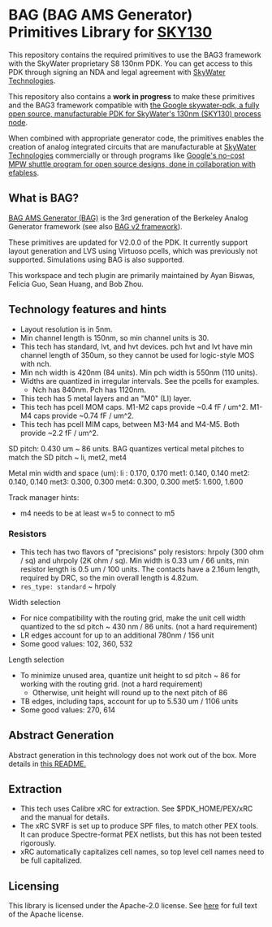# BAG (BAG AMS Generator) Primitives Library for [SKY130](https://github.com/google/skywater-pdk)

This repository contains the required primitives to use the BAG3 framework with the SkyWater proprietary S8 130nm PDK. You can get access to this PDK through
signing an NDA and legal agreement with
[SkyWater Technologies](https://www.skywatertechnology.com/).

This repository also contains a **work in progress** to make these primitives
and the BAG3 framework compatible with
[the Google skywater-pdk, a fully open source, manufacturable PDK for SkyWater's 130nm (SKY130) process node](https://github.com/google/skywater-pdk).

When combined with appropriate generator code, the primitives enables the
creation of analog integrated circuits that are manufacturable at
[SkyWater Technologies](https://www.skywatertechnology.com/) commercially or
through programs like
[Google's no-cost MPW shuttle program for open source designs, done in collaboration with efabless](https://efabless.com/open_shuttle_program).

## What is BAG?

[BAG AMS Generator (BAG)](https://github.com/ucb-art/bag) is the 3rd generation
of the Berkeley Analog Generator framework (see also
[BAG v2 framework](https://github.com/ucb-art/bag)).

These primitives are updated for V2.0.0 of the PDK. It currently support layout generation and LVS using Virtuoso pcells, which was previously not supported. Simulations using BAG is also supported.

This workspace and tech plugin are primarily maintained by Ayan Biswas, Felicia Guo, Sean Huang, and Bob Zhou.

## Technology features and hints

- Layout resolution is in 5nm.
- Min channel length is 150nm, so min channel units is 30.
- This tech has standard, lvt, and hvt devices. pch hvt and lvt have min channel length of 350um,
  so they cannot be used for logic-style MOS with nch.
- Min nch width is 420nm (84 units). Min pch width is 550nm (110 units).
- Widths are quantized in irregular intervals. See the pcells for examples.
  - Nch has 840nm. Pch has 1120nm.
- This tech has 5 metal layers and an "M0" (LI) layer.
- This tech has pcell MOM caps. M1-M2 caps provide ~0.4 fF / um^2. M1-M4 caps provide ~0.74 fF /
  um^2.
- This tech has pcell MIM caps, between M3-M4 and M4-M5. Both provide ~2.2 fF / um^2.

SD pitch: 0.430 um ~ 86 units. BAG quantizes vertical metal pitches to match the SD pitch ~ li, met2, met4

Metal min width and space (um):
li : 0.170, 0.170
met1: 0.140, 0.140
met2: 0.140, 0.140
met3: 0.300, 0.300
met4: 0.300, 0.300
met5: 1.600, 1.600

Track manager hints:
- m4 needs to be at least w=5 to connect to m5

### Resistors
- This tech has two flavors of "precisions" poly resistors: hrpoly (300 ohm / sq) and uhrpoly (2K ohm / sq). Min width is 0.33 um / 66 units, min resistor length is 0.5 um / 100 units. The contacts have a 2.16um length, required by DRC, so the min overall length is 4.82um.
- `res_type: standard` ~ hrpoly

Width selection
- For nice compatibility with the routing grid, make the unit cell width quantized to the sd pitch ~ 430 nm / 86 units. (not a hard requirement)
- LR edges account for up to an additional 780nm / 156 unit
- Some good values: 102, 360, 532

Length selection
- To minimize unused area, quantize unit height to sd pitch ~ 86 for working with the routing grid. (not a hard requirement)
    - Otherwise, unit height will round up to the next pitch of 86
- TB edges, including taps, account for up to 5.530 um / 1106 units
- Some good values: 270, 614


## Abstract Generation

Abstract generation in this technology does not work out of the box. More details in [this README.](abstract_setup/README.md)

## Extraction

- This tech uses Calibre xRC for extraction. See $PDK_HOME/PEX/xRC and the manual for details.
- The xRC SVRF is set up to produce SPF files, to match other PEX tools. It can produce Spectre-format 
PEX netlists, but this has not been tested rigorously.
- xRC automatically capitalizes cell names, so top level cell names need to be full capitalized.

## Licensing

This library is licensed under the Apache-2.0 license.  See [here](LICENSE) for full text of the 
Apache license.
